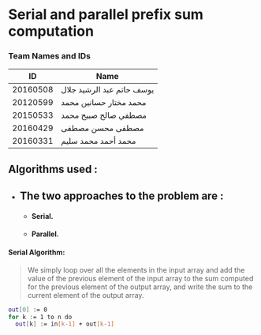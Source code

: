 # Serial and parallel prefix sum computation


### Team Names and IDs

| ID | Name |
| ------ | ------ |
| 20160508 | يوسف حاتم عبد الرشيد جلال |
| 20120599 | محمد مختار حسانين محمد |
| 20150533 | مصطفي صالح صبيح محمد |
| 20160429 | مصطفى محسن مصطفى |
| 20160331 | محمد أحمد محمد سليم |


## Algorithms used :
- ## The two approaches to the problem are : 
  * #### Serial.
  * #### Parallel.
#### Serial Algorithm:
>We simply loop over all the elements in the input array and add the value of the previous element of the input array to the sum computed for the previous element of the output array, and write the sum to the current element of the output array. 
```sh
out[0] := 0
for k := 1 to n do
  out[k] := in[k-1] + out[k-1]
```
